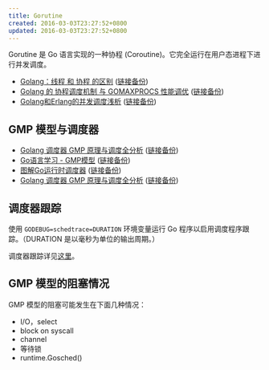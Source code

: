 ```yaml
---
title: Gorutine
created: 2016-03-03T23:27:52+0800
updated: 2016-03-03T23:27:52+0800
---
```



Gorutine 是 Go 语言实现的一种协程 (Coroutine)。它完全运行在用户态进程下进行并发调度。

- [Golang：线程 和 协程 的区别](https://juejin.im/post/6844903958008348686) ([链接备份](https://web.archive.org/web/20221208133436/https://juejin.cn/post/6844903958008348686))
- [Golang 的 协程调度机制 与 GOMAXPROCS 性能调优](https://juejin.im/post/6844903662553137165) ([链接备份](https://web.archive.org/web/20220811233411/https://juejin.cn/post/6844903662553137165))
- [Golang和Erlang的并发调度浅析](https://studygolang.com/articles/18968) ([链接备份](https://web.archive.org/web/20230225182702/https://studygolang.com/articles/18968))

## GMP 模型与调度器

- [Golang 调度器 GMP 原理与调度全分析](https://learnku.com/articles/41728) ([链接备份](https://web.archive.org/web/20230301090416/https://learnku.com/articles/41728))
- [Go语言学习 - GMP模型](https://juejin.im/post/6844904034449489933) ([链接备份](https://web.archive.org/web/20221031233444/https://juejin.cn/post/6844904034449489933))
- [图解Go运行时调度器](https://tonybai.com/2020/03/21/illustrated-tales-of-go-runtime-scheduler/) ([链接备份](https://tonybai.com/2020/03/21/illustrated-tales-of-go-runtime-scheduler/))
- [Golang 调度器 GMP 原理与调度全分析](https://learnku.com/articles/41728) ([链接备份](https://web.archive.org/web/20230301090416/https://learnku.com/articles/41728))

## 调度器跟踪

使用 `GODEBUG=schedtrace=DURATION` 环境变量运行 Go 程序以启用调度程序跟踪。（DURATION 是以毫秒为单位的输出周期。）

调度器跟踪详见[这里](https://github.com/golang/go/wiki/Performance#scheduler-trace)。

## GMP 模型的阻塞情况

GMP 模型的阻塞可能发生在下面几种情况：

- I/O，select
- block on syscall
- channel
- 等待锁
- runtime.Gosched()
